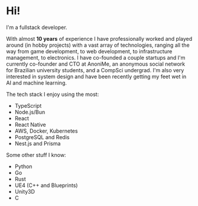 # Hi!

I'm a fullstack developer.

With almost **10 years** of experience I have professionally worked and played around (in hobby projects) with a vast array of technologies, ranging all the way from game development, to web development, to infrastructure management, to electronics. I have co-founded a couple startups and I'm currently co-founder and CTO at AnoniMe, an anonymous social network for Brazilian university students, and a CompSci undergrad. I'm also very interested in system design and have been recently getting my feet wet in AI and machine learning.

The tech stack I enjoy using the most:
- TypeScript
- Node.js/Bun
- React
- React Native
- AWS, Docker, Kubernetes
- PostgreSQL and Redis
- Nest.js and Prisma

Some other stuff I know:
- Python
- Go
- Rust
- UE4 (C++ and Blueprints)
- Unity3D
- C
